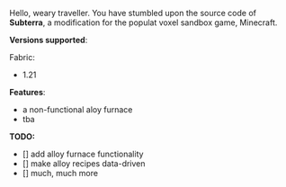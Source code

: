 Hello, weary traveller. You have stumbled upon the source code of **Subterra**, a modification for the populat voxel sandbox game, Minecraft.


**Versions supported**:

Fabric:
- 1.21

**Features**:
- a non-functional aloy furnace
- tba

**TODO:**
- [] add alloy furnace functionality
- [] make alloy recipes data-driven
- [] much, much more
